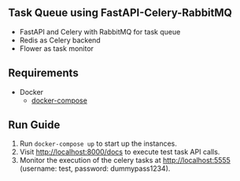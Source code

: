 ## Task Queue using FastAPI-Celery-RabbitMQ

* FastAPI and Celery with RabbitMQ for task queue
* Redis as Celery backend
* Flower as task monitor

## Requirements

- Docker
  - [docker-compose](https://docs.docker.com/compose/install/)

## Run Guide

1. Run ```docker-compose up``` to start up the instances.
2. Visit [http://localhost:8000/docs](http://localhost:8000/docs) to execute test task API calls. 
3. Monitor the execution of the celery tasks at [http://localhost:5555](http://localhost:5555) (username: test, password: dummypass1234).

